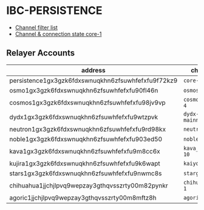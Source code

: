 # IBC-PERSISTENCE

- [Channel filter list](config-hermes.toml)
- [Channel & connection state core-1](ibc_state.csv)


## Relayer Accounts
| address                                   | chain     | 
|-------------------------------------------|-----------|
| persistence1gx3gzk6fdxswnuqkhn6zfsuwhfefxfu9f72kz9 | `core-1`   |
| osmo1gx3gzk6fdxswnuqkhn6zfsuwhfefxfu90fl46n | `osmosis-1`   |
| cosmos1gx3gzk6fdxswnuqkhn6zfsuwhfefxfu98jv9vp | `cosmoshub-4`   |
| dydx1gx3gzk6fdxswnuqkhn6zfsuwhfefxfu9wtzpvk | `dydx-mainnet-1`   |
| neutron1gx3gzk6fdxswnuqkhn6zfsuwhfefxfu9rd98kx | `neutron-1`   |
| noble1gx3gzk6fdxswnuqkhn6zfsuwhfefxfu903ed50 | `noble-1`   |
| kava1gx3gzk6fdxswnuqkhn6zfsuwhfefxfu9m8cc6x | `kava_2222-10`  |
| kujira1gx3gzk6fdxswnuqkhn6zfsuwhfefxfu9k6wapt | `kaiyo-1`   |
| stars1gx3gzk6fdxswnuqkhn6zfsuwhfefxfu9nwmc8s | `stargaze-1`   |
| chihuahua1jjchjlpvq9wepzay3gthqvsszrty00m82pynkr | `chihuahua-1`   |
| agoric1jjchjlpvq9wepzay3gthqvsszrty00m8mftz8h | `agoric-3`   |
